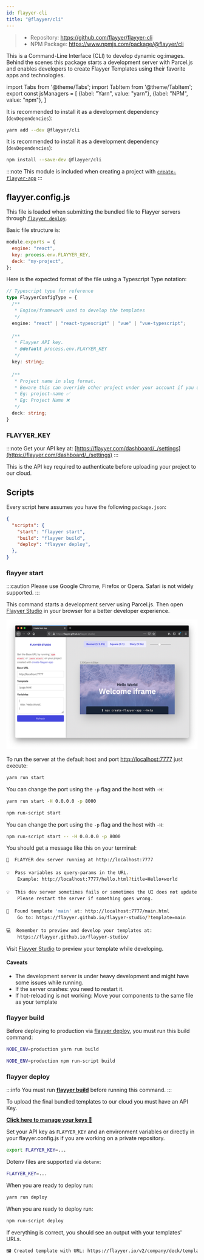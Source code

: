```yaml
---
id: flayyer-cli
title: "@flayyer/cli"
---
```


> * Repository: https://github.com/flayyer/flayyer-cli
> * NPM Package: https://www.npmjs.com/package/@flayyer/cli

This is a Command-Line Interface (CLI) to develop dynamic og:images. Behind the scenes this package starts a development server with Parcel.js and enables developers to create Flayyer Templates using their favorite apps and technologies.

<!-- MDX variables -->
import Tabs from '@theme/Tabs';
import TabItem from '@theme/TabItem';
export const jsManagers = [
  {label: "Yarn", value: "yarn"},
  {label: "NPM", value: "npm"},
]

<Tabs groupId="js-manager" defaultValue="yarn" values={jsManagers}>
<TabItem value="yarn">

It is recommended to install it as a development dependency (`devDependencies`):

```bash title="Terminal.app"
yarn add --dev @flayyer/cli
```

</TabItem>

<TabItem value="npm">

It is recommended to install it as a development dependency (`devDependencies`):

```bash title="Terminal.app"
npm install --save-dev @flayyer/cli
```

</TabItem>
</Tabs>

:::note
This module is included when creating a project with [`create-flayyer-app`](../getting-started.md)
:::

## flayyer.config.js

This file is loaded when submitting the bundled file to Flayyer servers through [`flayyer deploy`](#flayyer-deploy).

Basic file structure is:

```js title="flayyer.config.js"
module.exports = {
  engine: "react",
  key: process.env.FLAYYER_KEY,
  deck: "my-project",
};
```

Here is the expected format of the file using a Typescript Type notation:

```ts
// Typescript type for reference
type FlayyerConfigType = {
  /**
   * Engine/framework used to develop the templates
   */
  engine: "react" | "react-typescript" | "vue" | "vue-typescript";

  /**
   * Flayyer API key.
   * @default process.env.FLAYYER_KEY
   */
  key: string;

  /**
   * Project name in slug format.
   * Beware this can override other project under your account if you use the same value here.
   * Eg: project-name ✅
   * Eg: Project Name ❌
   */
  deck: string;
}
```

### FLAYYER_KEY

:::note
Get your API key at: [https://flayyer.com/dashboard/_/settings](https://flayyer.com/dashboard/_/settings)
:::

This is the API key required to authenticate before uploading your project to our cloud.

## Scripts

Every script here assumes you have the following `package.json`:

```json title="package.json"
{
  "scripts": {
    "start": "flayyer start",
    "build": "flayyer build",
    "deploy": "flayyer deploy",
  },
}
```

### flayyer start

[flayyer-studio]: https://flayyer.github.io/flayyer-studio/

:::caution
Please use Google Chrome, Firefox or Opera. Safari is not widely supported.
:::

This command starts a development server using Parcel.js. Then open [Flayyer Studio][flayyer-studio] in your browser for a better developer experience.

[![Flayyer Studio screenshot](https://github.com/flayyer/flayyer-studio/raw/main/.github/screenshot.png)][flayyer-studio]

To run the server at the default host and port [http://localhost:7777](http://localhost:7777) just execute:

<Tabs groupId="js-manager" defaultValue="yarn" values={jsManagers}>
<TabItem value="yarn">

```bash title="Terminal.app"
yarn run start
```

You can change the port using the `-p` flag and the host with `-H`:

```bash title="Terminal.app"
yarn run start -H 0.0.0.0 -p 8000
```

</TabItem>

<TabItem value="npm">

```bash title="Terminal.app"
npm run-script start
```

You can change the port using the `-p` flag and the host with `-H`:

```bash title="Terminal.app"
npm run-script start -- -H 0.0.0.0 -p 8000
```

</TabItem>
</Tabs>

You should get a message like this on your terminal:

```bash {10,13}
🌠  FLAYYER dev server running at http://localhost:7777

💡  Pass variables as query-params in the URL.
    Example: http://localhost:7777/hello.html?title=Hello+world

💡  This dev server sometimes fails or sometimes the UI does not update accordingly.
    Please restart the server if something goes wrong.

📄  Found template 'main' at: http://localhost:7777/main.html
    Go to: https://flayyer.github.io/flayyer-studio/?template=main

💻  Remember to preview and develop your templates at:
    https://flayyer.github.io/flayyer-studio/
```

Visit [Flayyer Studio][flayyer-studio] to preview your template while developing.

#### Caveats

* The development server is under heavy development and might have some issues while running.
* If the server crashes: you need to restart it.
* If hot-reloading is not working: Move your components to the same file as your template

### flayyer build

Before deploying to production via [flayyer deploy](#flayyer-deploy), you must run this build command:

<Tabs groupId="js-manager" defaultValue="yarn" values={jsManagers}>
<TabItem value="yarn">

```bash title="Terminal.app"
NODE_ENV=production yarn run build
```

</TabItem>

<TabItem value="npm">

```bash title="Terminal.app"
NODE_ENV=production npm run-script build
```

</TabItem>
</Tabs>

### flayyer deploy

:::info
You must run [**flayyer build**](#flayyer-build) before running this command.
:::

To upload the final bundled templates to our cloud you must have an API Key.

[**Click here to manage your keys 🔑**](https://flayyer.com/dashboard/_/settings)

Set your API key as `FLAYYER_KEY` and an environment variables or directly in your flayyer.config.js if you are working on a private repository.

```bash title="Terminal.app"
export FLAYYER_KEY=...
```

Dotenv files are supported via `dotenv`:

```bash title=".env"
FLAYYER_KEY=...
```

<Tabs groupId="js-manager" defaultValue="yarn" values={jsManagers}>
<TabItem value="yarn">

When you are ready to deploy run:

```bash title="Terminal.app"
yarn run deploy
```

</TabItem>

<TabItem value="npm">

When you are ready to deploy run:

```bash title="Terminal.app"
npm run-script deploy
```

</TabItem>
</Tabs>

If everything is correct, you should see an output with your templates' URLs.

```bash
🖼 Created template with URL: https://flayyer.io/v2/company/deck/template.jpeg
```
